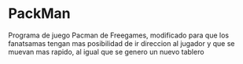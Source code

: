 # PackMan
Programa de juego Pacman de Freegames, modificado para que los fanatsamas tengan mas posibilidad de ir direccion al jugador y que se muevan mas rapido, al igual que se genero un nuevo tablero 

